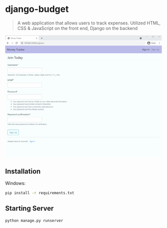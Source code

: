 # django-budget
> A web application that allows users to track expenses. Utilized HTML, CSS & JavaScript on the front end, Django on the backend

![](django-budget.gif)

## Installation

Windows:

```sh
pip install -r requirements.txt
```

## Starting Server

```sh
python manage.py runserver
```
